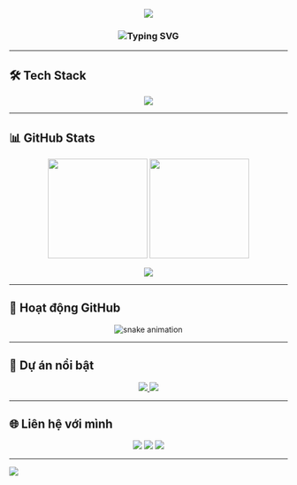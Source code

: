 <!-- Banner Glow -->
<p align="center">
  <img src="https://capsule-render.vercel.app/api?type=waving&color=0:ff00cc,100:333399&height=200&section=header&text=Khanh%20Dao&fontSize=50&fontColor=fff&animation=twinkling&fontAlignY=35&desc=Frontend%20Developer%20|%20ReactJS%20%7C%20Redux%20%7C%20TailwindCSS&descAlignY=55&descAlign=50"/>
</p>

<!-- Hiệu ứng gõ chữ nhiều màu -->
<h3 align="center">
  <img src="https://readme-typing-svg.herokuapp.com?size=28&duration=4000&pause=1000&color=FF4B2B&center=true&vCenter=true&width=700&lines=👋+Xin+chào,+mình+là+Khanh;💻+Frontend+Developer;🚀+ReactJS+%7C+Redux+Toolkit+%7C+Tailwind;🌱+Học+Tiếng+Nhật+N5;✨+Luôn+học+hỏi+mỗi+ngày" alt="Typing SVG" />
</h3>

---

## 🛠️ Tech Stack
<p align="center">
  <img src="https://skillicons.dev/icons?i=js,ts,react,redux,tailwind,nodejs,express,html,css,git,github,vscode,mysql,java" />
</p>

---

## 📊 GitHub Stats
<p align="center">
  <img src="https://github-readme-stats.vercel.app/api?username=khanhh89&show_icons=true&theme=tokyonight&hide_border=true" height="180em"/>
  <img src="https://github-readme-streak-stats.herokuapp.com/?user=khanhh89&theme=tokyonight&hide_border=true" height="180em"/>
</p>

<p align="center">
  <img src="https://github-readme-stats.vercel.app/api/top-langs/?username=khanhh89&layout=compact&theme=tokyonight&hide_border=true"/>
</p>

---

## 🐍 Hoạt động GitHub
<p align="center">
  <img src="https://github.com/khanhh89/khanhh89/blob/output/github-contribution-grid-snake.svg" alt="snake animation"/>
</p>

---

## 🚀 Dự án nổi bật
<p align="center">
  <a href="https://github.com/khanhh89/game-key-shop">
    <img src="https://github-readme-stats.vercel.app/api/pin/?username=khanhh89&repo=game-key-shop&theme=tokyonight" />
  </a>
  <a href="https://github.com/khanhh89/online-learning">
    <img src="https://github-readme-stats.vercel.app/api/pin/?username=khanhh89&repo=online-learning&theme=tokyonight" />
  </a>
</p>

---

## 🌐 Liên hệ với mình
<p align="center">
  <a href="mailto:yourmail@example.com"><img src="https://img.shields.io/badge/Email-FF4B2B?style=for-the-badge&logo=gmail&logoColor=white"/></a>
  <a href="https://linkedin.com/in/yourprofile"><img src="https://img.shields.io/badge/LinkedIn-0A66C2?style=for-the-badge&logo=linkedin&logoColor=white"/></a>
  <a href="https://your-website.com"><img src="https://img.shields.io/badge/Portfolio-FF9800?style=for-the-badge&logo=firefox&logoColor=white"/></a>
</p>

---

<!-- Footer Gradient Wave -->
<img src="https://capsule-render.vercel.app/api?type=waving&color=0:333399,100:ff00cc&height=120&section=footer"/>
